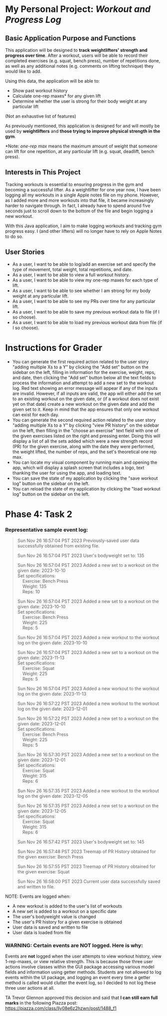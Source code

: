 # My Personal Project: *Workout and Progress Log*

## Basic Application Purpose and Functions

This application will be designed to **track weightlifters' strength and progress over time**. After a workout, users 
will be able to record their completed exercises (e.g. squat, bench press), number of repetitions done, as well as any 
additional notes (e.g. comments on lifting technique) they would like to add. 

Using this data, the application will be able to:
- Show past workout history
- Calculate one-rep maxes* for any given lift
- Determine whether the user is strong for their body weight at any particular lift

(Not an exhaustive list of features)

As previously mentioned, this application is designed for and will mostly be used by **weightlifters** and **those 
trying to improve physical strength in the gym**.

*Note: *one-rep max* means the maximum amount of weight that someone can lift for one repetition, at any particular lift 
(e.g. squat, deadlift, bench press).

## Interests in This Project

Tracking workouts is essential to ensuring progress in the gym and becoming a successful lifter. As a weightlifter for 
one year now, I have been logging all my workouts in a single Apple notes file on my phone. However, as I added
more and more workouts into that file, it became increasingly harder to navigate through. In fact, I already have to 
spend around five seconds just to scroll down to the bottom of the file and begin logging a new workout. 

With this Java application, I aim to make logging workouts and tracking gym progress easy. I (and other lifters) will no
longer have to rely on Apple Notes to do so.

## User Stories

- As a user, I want to be able to log/add an exercise set and specify the type of movement, total weight, 
total repetitions, and date.
- As a user, I want to be able to view a full workout history.
- As a user, I want to be able to view my one-rep maxes for each type of lift.
- As a user, I want to be able to see whether I am strong for my body weight at any particular lift.
- As a user, I want to be able to see my PRs over time for any particular lift.
- As a user, I want to be able to save my previous workout data to file (if I so choose).
- As a user, I want to be able to load my previous workout data from file (if I so choose).

# Instructions for Grader

- You can generate the first required action related to the user story "adding multiple Xs to a Y" by clicking the 
"Add set" button on the sidebar on the left, filling in information for the exercise, weight, reps, and date, then
clicking the "Add set" button below all the text fields to process the information and attempt to add a new set to the 
workout log. Red text showing an error message will appear if any of the inputs are invalid. However, if all inputs
are valid, the app will either add the set to an existing workout on the given date, or (if a workout does not exist
yet on that date) create a new workout on the given date and add the given set to it. Keep in mind that the app ensures
that only one workout can exist for each day.
- You can generate the second required action related to the user story "adding multiple Xs to a Y" by clicking 
"view PR history" on the sidebar on the left, then filling in the "choose an exercise" text field with one of the 
given exercises listed on the right and pressing enter. Doing this will display a list of all the sets added which were
a new strength record (PR) for the given exercise, along with the date they were performed, the weight lifted, the 
number of reps, and the set's theoretical one rep max.
- You can locate my visual component by running main and opening the app, which will display a splash screen that 
includes a logo, text thanking the user for using the app, and loading text.
- You can save the state of my application by clicking the "save workout log" button on the sidebar on the left.
- You can reload the state of my application by clicking the "load workout log" button on the sidebar on the left.

# Phase 4: Task 2

### Representative sample event log:

>Sun Nov 26 16:57:04 PST 2023
>Previously-saved user data successfully obtained from existing file.
>
>Sun Nov 26 16:57:04 PST 2023
>User's bodyweight set to: 135
>
>Sun Nov 26 16:57:04 PST 2023
>Added a new set to a workout on the given date: 2023-10-10
><br>Set specifications:
><br>&nbsp;&nbsp;&nbsp;&nbsp;Exercise: Bench Press
><br>&nbsp;&nbsp;&nbsp;&nbsp;Weight: 135
><br>&nbsp;&nbsp;&nbsp;&nbsp;Reps: 10
>
>Sun Nov 26 16:57:04 PST 2023
>Added a new set to a workout on the given date: 2023-10-10
><br>Set specifications:
><br>&nbsp;&nbsp;&nbsp;&nbsp;Exercise: Bench Press
><br>&nbsp;&nbsp;&nbsp;&nbsp;Weight: 225
><br>&nbsp;&nbsp;&nbsp;&nbsp;Reps: 5
>
>Sun Nov 26 16:57:04 PST 2023
>Added a new workout to the workout log on the given date: 2023-10-10
>
>Sun Nov 26 16:57:04 PST 2023
>Added a new set to a workout on the given date: 2023-11-13
><br>Set specifications:
><br>&nbsp;&nbsp;&nbsp;&nbsp;Exercise: Squat
><br>&nbsp;&nbsp;&nbsp;&nbsp;Weight: 225
><br>&nbsp;&nbsp;&nbsp;&nbsp;Reps: 5
>
>Sun Nov 26 16:57:04 PST 2023
>Added a new workout to the workout log on the given date: 2023-11-13
>
>Sun Nov 26 16:57:22 PST 2023
>Added a new workout to the workout log on the given date: 2023-12-01
>
>Sun Nov 26 16:57:22 PST 2023
>Added a new set to a workout on the given date: 2023-12-01
><br>Set specifications:
><br>&nbsp;&nbsp;&nbsp;&nbsp;Exercise: Bench Press
><br>&nbsp;&nbsp;&nbsp;&nbsp;Weight: 225
><br>&nbsp;&nbsp;&nbsp;&nbsp;Reps: 5
>
>Sun Nov 26 16:57:30 PST 2023
>Added a new set to a workout on the given date: 2023-12-01
><br>Set specifications:
><br>&nbsp;&nbsp;&nbsp;&nbsp;Exercise: Squat
><br>&nbsp;&nbsp;&nbsp;&nbsp;Weight: 315
><br>&nbsp;&nbsp;&nbsp;&nbsp;Reps: 6
>
>Sun Nov 26 16:57:35 PST 2023
>Added a new workout to the workout log on the given date: 2023-12-05
>
>Sun Nov 26 16:57:35 PST 2023
>Added a new set to a workout on the given date: 2023-12-05
><br>Set specifications:
><br>&nbsp;&nbsp;&nbsp;&nbsp;Exercise: Squat
><br>&nbsp;&nbsp;&nbsp;&nbsp;Weight: 315
><br>&nbsp;&nbsp;&nbsp;&nbsp;Reps: 6
>
>Sun Nov 26 16:57:42 PST 2023
>User's bodyweight set to: 145
>
>Sun Nov 26 16:57:48 PST 2023
>Treemap of PR History obtained for the given exercise: Bench Press
>
>Sun Nov 26 16:57:55 PST 2023
>Treemap of PR History obtained for the given exercise: Squat
>
>Sun Nov 26 16:58:00 PST 2023
>Current user data successfully saved and written to file.

NOTE:
Events are logged when:
- A new workout is added to the user's list of workouts
- A new set is added to a workout on a specific date
- The user's bodyweight value is changed
- The user's PR history for a given exercise is obtained
- User data is saved and written to file
- User data is loaded from file

### **WARNING: Certain events are NOT logged. Here is why:**

Events are **not** logged when the user attempts to view workout history, view 1-rep-maxes, or view relative strength. 
This is because those three user actions involve classes within the GUI package accessing various model fields and 
information using getter methods. Students are not allowed to log events within the UI package, and logging an 
event every time a getter method is called would clutter the event log, so I decided to not log these three user actions
at all. 

TA Trevor Glennon approved this decision and said that **I can still earn full marks** in the following Piazza post: 
https://piazza.com/class/lly08e6z2hzwn/post/1488_f1